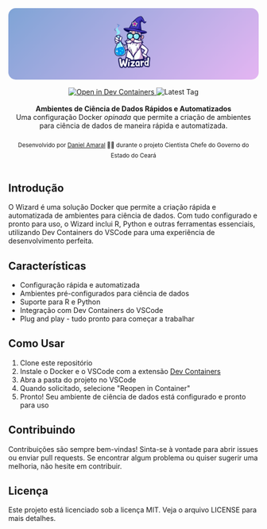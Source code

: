 <img alt="little-date banner" src=".github/banner.png" style="border-radius: 15px; max-width: 100%; height: auto; display: block; margin: 0 0 16px 0;"/>

<div align="center">
    <a href="https://vscode.dev/redirect?url=vscode://ms-vscode-remote.remote-containers/cloneInVolume?url=https://github.com/damarals/wizard">
      <img src="https://img.shields.io/static/v1?label=Dev%20Containers&message=Abrir&color=blue&logo=visualstudiocode" alt="Open in Dev Containers" />
    </a>
    <img src="https://img.shields.io/github/v/tag/damarals/wizard?color=success&label=" alt="Latest Tag" />
</div>

<br />

<div align="center"><strong>Ambientes de Ciência de Dados Rápidos e Automatizados</strong></div>
<div align="center">Uma configuração Docker <i>opinada</i> que permite a criação de ambientes para ciência de dados de maneira rápida e automatizada.</div>

<br />
<div align="center">
  <sub>Desenvolvido por <a href="https://github.com/damarals">Daniel Amaral</a> 👨‍🔬 durante o projeto Cientista Chefe do Governo do Estado do Ceará</sub>
</div>

<br />

## Introdução

O Wizard é uma solução Docker que permite a criação rápida e automatizada de ambientes para ciência de dados. Com tudo configurado e pronto para uso, o Wizard inclui R, Python e outras ferramentas essenciais, utilizando Dev Containers do VSCode para uma experiência de desenvolvimento perfeita.

## Características

- Configuração rápida e automatizada
- Ambientes pré-configurados para ciência de dados
- Suporte para R e Python
- Integração com Dev Containers do VSCode
- Plug and play - tudo pronto para começar a trabalhar

## Como Usar

1. Clone este repositório
2. Instale o Docker e o VSCode com a extensão [Dev Containers](https://marketplace.visualstudio.com/items?itemName=ms-vscode-remote.remote-containers)
3. Abra a pasta do projeto no VSCode
4. Quando solicitado, selecione "Reopen in Container"
5. Pronto! Seu ambiente de ciência de dados está configurado e pronto para uso

## Contribuindo

Contribuições são sempre bem-vindas! Sinta-se à vontade para abrir issues ou enviar pull requests. Se encontrar algum problema ou quiser sugerir uma melhoria, não hesite em contribuir.

## Licença

Este projeto está licenciado sob a licença MIT. Veja o arquivo LICENSE para mais detalhes.